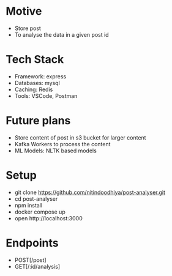# Motive
- Store post
- To analyse the data in a given post id

# Tech Stack
- Framework: express
- Databases: mysql 
- Caching: Redis
- Tools: VSCode, Postman

# Future plans
- Store content of post in s3 bucket for larger content
- Kafka Workers to process the content
- ML Models: NLTK based models
  
# Setup
- git clone https://github.com/nitindoodhiya/post-analyser.git
- cd post-analyser
- npm install
- docker compose up
- open http://localhost:3000

# Endpoints
- POST[/post]
- GET[/:id/analysis]
